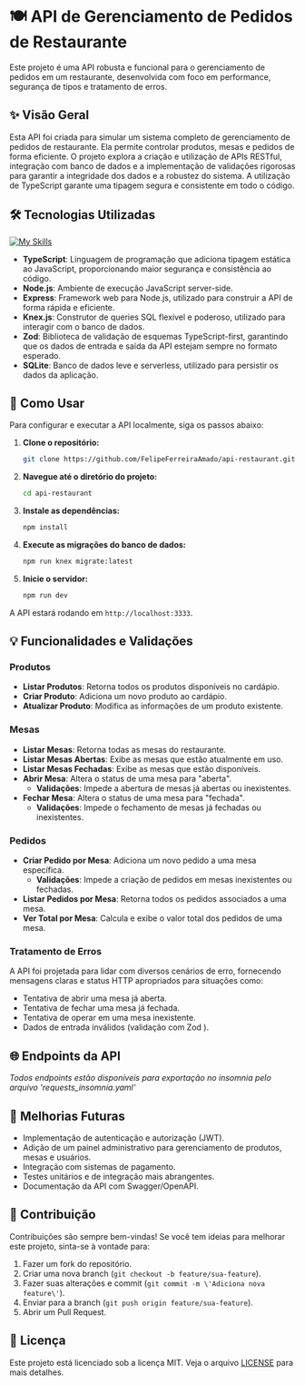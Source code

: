 # 🍽️ API de Gerenciamento de Pedidos de Restaurante

Este projeto é uma API robusta e funcional para o gerenciamento de pedidos em um restaurante, desenvolvida com foco em performance, segurança de tipos e tratamento de erros.

## ✨ Visão Geral

Esta API foi criada para simular um sistema completo de gerenciamento de pedidos de restaurante. Ela permite controlar produtos, mesas e pedidos de forma eficiente. O projeto explora a criação e utilização de APIs RESTful, integração com banco de dados e a implementação de validações rigorosas para garantir a integridade dos dados e a robustez do sistema. A utilização de TypeScript garante uma tipagem segura e consistente em todo o código.

## 🛠️ Tecnologias Utilizadas

[![My Skills](https://skillicons.dev/icons?i=ts,nodejs,express,sqlite )](https://skillicons.dev )

-   **TypeScript**: Linguagem de programação que adiciona tipagem estática ao JavaScript, proporcionando maior segurança e consistência ao código.
-   **Node.js**: Ambiente de execução JavaScript server-side.
-   **Express**: Framework web para Node.js, utilizado para construir a API de forma rápida e eficiente.
-   **Knex.js**: Construtor de queries SQL flexível e poderoso, utilizado para interagir com o banco de dados.
-   **Zod**: Biblioteca de validação de esquemas TypeScript-first, garantindo que os dados de entrada e saída da API estejam sempre no formato esperado.
-   **SQLite**: Banco de dados leve e serverless, utilizado para persistir os dados da aplicação.

## 🚀 Como Usar

Para configurar e executar a API localmente, siga os passos abaixo:

1.  **Clone o repositório:**
    ```bash
    git clone https://github.com/FelipeFerreiraAmado/api-restaurant.git
    ```
2.  **Navegue até o diretório do projeto:**
    ```bash
    cd api-restaurant
    ```
3.  **Instale as dependências:**
    ```bash
    npm install
    ```
4.  **Execute as migrações do banco de dados:**
    ```bash
    npm run knex migrate:latest
    ```
5.  **Inicie o servidor:**
    ```bash
    npm run dev
    ```

A API estará rodando em `http://localhost:3333`.

## 💡 Funcionalidades e Validações

### Produtos

-   **Listar Produtos**: Retorna todos os produtos disponíveis no cardápio.
-   **Criar Produto**: Adiciona um novo produto ao cardápio.
-   **Atualizar Produto**: Modifica as informações de um produto existente.

### Mesas

-   **Listar Mesas**: Retorna todas as mesas do restaurante.
-   **Listar Mesas Abertas**: Exibe as mesas que estão atualmente em uso.
-   **Listar Mesas Fechadas**: Exibe as mesas que estão disponíveis.
-   **Abrir Mesa**: Altera o status de uma mesa para "aberta".
    -   **Validações**: Impede a abertura de mesas já abertas ou inexistentes.
-   **Fechar Mesa**: Altera o status de uma mesa para "fechada".
    -   **Validações**: Impede o fechamento de mesas já fechadas ou inexistentes.

### Pedidos

-   **Criar Pedido por Mesa**: Adiciona um novo pedido a uma mesa específica.
    -   **Validações**: Impede a criação de pedidos em mesas inexistentes ou fechadas.
-   **Listar Pedidos por Mesa**: Retorna todos os pedidos associados a uma mesa.
-   **Ver Total por Mesa**: Calcula e exibe o valor total dos pedidos de uma mesa.

### Tratamento de Erros

A API foi projetada para lidar com diversos cenários de erro, fornecendo mensagens claras e status HTTP apropriados para situações como:

-   Tentativa de abrir uma mesa já aberta.
-   Tentativa de fechar uma mesa já fechada.
-   Tentativa de operar em uma mesa inexistente.
-   Dados de entrada inválidos (validação com Zod ).

## 🌐 Endpoints da API

*Todos endpoints estão disponíveis para exportação no insomnia pelo arquivo 'requests_insomnia.yaml'*

## 🔮 Melhorias Futuras

-   Implementação de autenticação e autorização (JWT).
-   Adição de um painel administrativo para gerenciamento de produtos, mesas e usuários.
-   Integração com sistemas de pagamento.
-   Testes unitários e de integração mais abrangentes.
-   Documentação da API com Swagger/OpenAPI.

## 🤝 Contribuição

Contribuições são sempre bem-vindas! Se você tem ideias para melhorar este projeto, sinta-se à vontade para:

1.  Fazer um fork do repositório.
2.  Criar uma nova branch (`git checkout -b feature/sua-feature`).
3.  Fazer suas alterações e commit (`git commit -m \'Adiciona nova feature\'`).
4.  Enviar para a branch (`git push origin feature/sua-feature`).
5.  Abrir um Pull Request.

## 📄 Licença

Este projeto está licenciado sob a licença MIT. Veja o arquivo [LICENSE](LICENSE) para mais detalhes.
